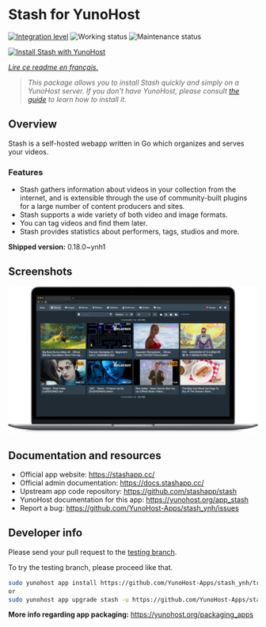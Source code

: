 <!--
N.B.: This README was automatically generated by https://github.com/YunoHost/apps/tree/master/tools/README-generator
It shall NOT be edited by hand.
-->

# Stash for YunoHost

[![Integration level](https://dash.yunohost.org/integration/stash.svg)](https://dash.yunohost.org/appci/app/stash) ![Working status](https://ci-apps.yunohost.org/ci/badges/stash.status.svg) ![Maintenance status](https://ci-apps.yunohost.org/ci/badges/stash.maintain.svg)

[![Install Stash with YunoHost](https://install-app.yunohost.org/install-with-yunohost.svg)](https://install-app.yunohost.org/?app=stash)

*[Lire ce readme en français.](./README_fr.md)*

> *This package allows you to install Stash quickly and simply on a YunoHost server.
If you don't have YunoHost, please consult [the guide](https://yunohost.org/#/install) to learn how to install it.*

## Overview

Stash is a self-hosted webapp written in Go which organizes and serves your videos.

### Features

- Stash gathers information about videos in your collection from the internet, and is extensible through the use of community-built plugins for a large number of content producers and sites.
- Stash supports a wide variety of both video and image formats.
- You can tag videos and find them later.
- Stash provides statistics about performers, tags, studios and more.



**Shipped version:** 0.18.0~ynh1


## Screenshots

![Screenshot of Stash](./doc/screenshots/demo_image.png)

## Documentation and resources

* Official app website: <https://stashapp.cc/>
* Official admin documentation: <https://docs.stashapp.cc/>
* Upstream app code repository: <https://github.com/stashapp/stash>
* YunoHost documentation for this app: <https://yunohost.org/app_stash>
* Report a bug: <https://github.com/YunoHost-Apps/stash_ynh/issues>

## Developer info

Please send your pull request to the [testing branch](https://github.com/YunoHost-Apps/stash_ynh/tree/testing).

To try the testing branch, please proceed like that.

``` bash
sudo yunohost app install https://github.com/YunoHost-Apps/stash_ynh/tree/testing --debug
or
sudo yunohost app upgrade stash -u https://github.com/YunoHost-Apps/stash_ynh/tree/testing --debug
```

**More info regarding app packaging:** <https://yunohost.org/packaging_apps>
